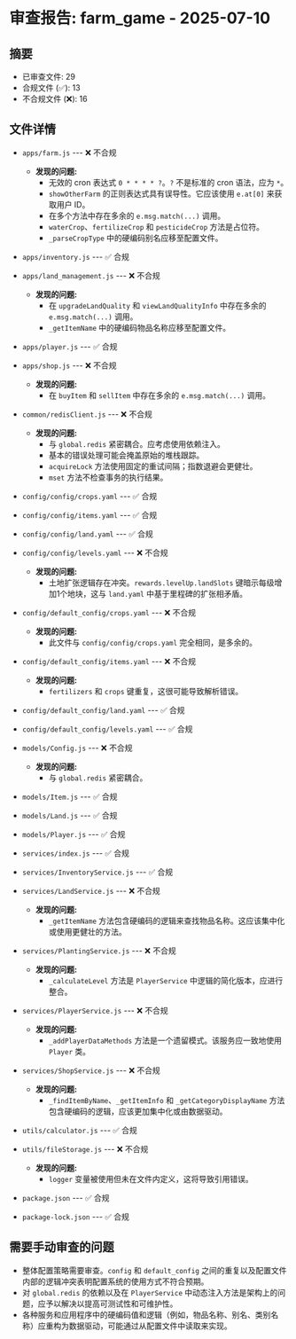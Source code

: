 # 审查报告: farm_game - 2025-07-10

## 摘要
- 已审查文件: 29
- 合规文件 (✅): 13
- 不合规文件 (❌): 16

## 文件详情

- `apps/farm.js` --- ❌ 不合规
  - **发现的问题:**
    - 无效的 cron 表达式 `0 * * * * ?`。`?` 不是标准的 cron 语法，应为 `*`。
    - `showOtherFarm` 的正则表达式具有误导性。它应该使用 `e.at[0]` 来获取用户 ID。
    - 在多个方法中存在多余的 `e.msg.match(...)` 调用。
    - `waterCrop`、`fertilizeCrop` 和 `pesticideCrop` 方法是占位符。
    - `_parseCropType` 中的硬编码别名应移至配置文件。

- `apps/inventory.js` --- ✅ 合规

- `apps/land_management.js` --- ❌ 不合规
  - **发现的问题:**
    - 在 `upgradeLandQuality` 和 `viewLandQualityInfo` 中存在多余的 `e.msg.match(...)` 调用。
    - `_getItemName` 中的硬编码物品名称应移至配置文件。

- `apps/player.js` --- ✅ 合规

- `apps/shop.js` --- ❌ 不合规
  - **发现的问题:**
    - 在 `buyItem` 和 `sellItem` 中存在多余的 `e.msg.match(...)` 调用。

- `common/redisClient.js` --- ❌ 不合规
  - **发现的问题:**
    - 与 `global.redis` 紧密耦合。应考虑使用依赖注入。
    - 基本的错误处理可能会掩盖原始的堆栈跟踪。
    - `acquireLock` 方法使用固定的重试间隔；指数退避会更健壮。
    - `mset` 方法不检查事务的执行结果。

- `config/config/crops.yaml` --- ✅ 合规

- `config/config/items.yaml` --- ✅ 合规

- `config/config/land.yaml` --- ✅ 合规

- `config/config/levels.yaml` --- ❌ 不合规
  - **发现的问题:**
    - 土地扩张逻辑存在冲突。`rewards.levelUp.landSlots` 键暗示每级增加1个地块，这与 `land.yaml` 中基于里程碑的扩张相矛盾。

- `config/default_config/crops.yaml` --- ❌ 不合规
  - **发现的问题:**
    - 此文件与 `config/config/crops.yaml` 完全相同，是多余的。

- `config/default_config/items.yaml` --- ❌ 不合规
  - **发现的问题:**
    - `fertilizers` 和 `crops` 键重复，这很可能导致解析错误。

- `config/default_config/land.yaml` --- ✅ 合规

- `config/default_config/levels.yaml` --- ✅ 合规

- `models/Config.js` --- ❌ 不合规
  - **发现的问题:**
    - 与 `global.redis` 紧密耦合。

- `models/Item.js` --- ✅ 合规

- `models/Land.js` --- ✅ 合规

- `models/Player.js` --- ✅ 合规

- `services/index.js` --- ✅ 合规

- `services/InventoryService.js` --- ✅ 合规

- `services/LandService.js` --- ❌ 不合规
  - **发现的问题:**
    - `_getItemName` 方法包含硬编码的逻辑来查找物品名称。这应该集中化或使用更健壮的方法。

- `services/PlantingService.js` --- ❌ 不合规
  - **发现的问题:**
    - `_calculateLevel` 方法是 `PlayerService` 中逻辑的简化版本，应进行整合。

- `services/PlayerService.js` --- ❌ 不合规
  - **发现的问题:**
    - `_addPlayerDataMethods` 方法是一个遗留模式。该服务应一致地使用 `Player` 类。

- `services/ShopService.js` --- ❌ 不合规
  - **发现的问题:**
    - `_findItemByName`、`_getItemInfo` 和 `_getCategoryDisplayName` 方法包含硬编码的逻辑，应该更加集中化或由数据驱动。

- `utils/calculator.js` --- ✅ 合规

- `utils/fileStorage.js` --- ❌ 不合规
  - **发现的问题:**
    - `logger` 变量被使用但未在文件内定义，这将导致引用错误。

- `package.json` --- ✅ 合规

- `package-lock.json` --- ✅ 合规

## 需要手动审查的问题
- 整体配置策略需要审查。`config` 和 `default_config` 之间的重复以及配置文件内部的逻辑冲突表明配置系统的使用方式不符合预期。
- 对 `global.redis` 的依赖以及在 `PlayerService` 中动态注入方法是架构上的问题，应予以解决以提高可测试性和可维护性。
- 各种服务和应用程序中的硬编码值和逻辑（例如，物品名称、别名、类别名称）应重构为数据驱动，可能通过从配置文件中读取来实现。